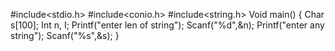 #include<stdio.h>
#include<conio.h>
#include<string.h>
Void main()
{
Char s[100];
Int n, I; 
Printf("enter len of string");
Scanf("%d",&n);
Printf("enter any string");
Scanf("%s",&s); 
}

